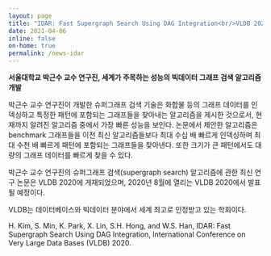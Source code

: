 ```yaml
---
layout: page
title: "IDAR: Fast Supergraph Search Using DAG Integration<br/>VLDB 2020에 논문 게재"
date: 2021-04-06
inline: false
on-home: true
permalink: /news-idar
---
```


**서울대학교 박근수 교수 연구진, 세계가 주목하는 성능의 빅데이터 그래프 검색 알고리즘 개발**

박근수 교수 연구진이 개발한 슈퍼그래프 검색 기술은 화합물 등의 그래프 데이터를 인덱싱하고 특정한 패턴에 포함되는 그래프들을 찾아내는 알고리즘을 제시한 것으로서, 현재까지 알려진 알고리즘 중에서 가장 빠른 성능을 보인다. 논문에서 제안한 알고리즘은 benchmark 그래프들을 이전 최신 알고리즘들보다 최대 수십 배 빠르게 인덱싱하며 최대 수천 배 빠르게 패턴에 포함되는 그래프들을 찾아낸다. 또한 크기가 큰 패턴에서도 대량의 그래프 데이터를 빠르게 찾을 수 있다.

박근수 교수 연구진의 슈퍼그래프 검색(supergraph search) 알고리즘에 관한 최신 연구 논문은 VLDB 2020에 게재되었으며, 2020년 8월에 열리는 VLDB 2020에서 발표될 예정이다.

VLDB는 데이터베이스와 빅데이터 분야에서 세계 최고로 인정받고 있는 학회이다.

H. Kim, S. Min, K. Park, X. Lin, S.H. Hong, and W.S. Han, IDAR: Fast Supergraph Search Using DAG Integration, International Conference on Very Large Data Bases (VLDB) 2020.